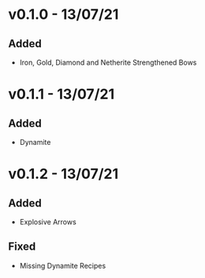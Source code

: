 # v0.1.0 - 13/07/21
## Added 
-  Iron, Gold, Diamond and Netherite Strengthened Bows

# v0.1.1 - 13/07/21
## Added
-  Dynamite

# v0.1.2 - 13/07/21
## Added
-  Explosive Arrows
##  Fixed
- Missing Dynamite Recipes